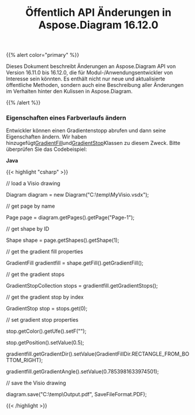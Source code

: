 ﻿---
title: Öffentlich API Änderungen in Aspose.Diagram 16.12.0
type: docs
weight: 10
url: /de/java/public-api-changes-in-aspose-diagram-16-12-0/
---
{{% alert color="primary" %}} 

Dieses Dokument beschreibt Änderungen an Aspose.Diagram API von Version 16.11.0 bis 16.12.0, die für Modul-/Anwendungsentwickler von Interesse sein könnten. Es enthält nicht nur neue und aktualisierte öffentliche Methoden, sondern auch eine Beschreibung aller Änderungen im Verhalten hinter den Kulissen in Aspose.Diagram.

{{% /alert %}} 
### **Eigenschaften eines Farbverlaufs ändern**
Entwickler können einen Gradientenstopp abrufen und dann seine Eigenschaften ändern. Wir haben hinzugefügt[GradientFill](https://reference.aspose.com/diagram/java/com.aspose.diagram/gradientfill)und[GradientStop](https://reference.aspose.com/diagram/java/com.aspose.diagram/gradientstop)Klassen zu diesem Zweck. Bitte überprüfen Sie das Codebeispiel:

**Java**

{{< highlight "csharp" >}}

 // load a Visio drawing

Diagram diagram = new Diagram("C:\\temp\\MyVisio.vsdx");

// get page by name

Page page = diagram.getPages().getPage("Page-1");

// get shape by ID

Shape shape = page.getShapes().getShape(1);

// get the gradient fill properties

GradientFill gradientfill = shape.getFill().getGradientFill();

// get the gradient stops

GradientStopCollection stops = gradientfill.getGradientStops();

// get the gradient stop by index

GradientStop stop = stops.get(0);

// set gradient stop properties

stop.getColor().getUfe().setF("");

stop.getPosition().setValue(0.5);

gradientfill.getGradientDir().setValue(GradientFillDir.RECTANGLE_FROM_BOTTOM_RIGHT);

gradientfill.getGradientAngle().setValue(0.7853981633974501);

// save the Visio drawing

diagram.save("C:\\temp\\Output.pdf", SaveFileFormat.PDF);

{{< /highlight >}}
